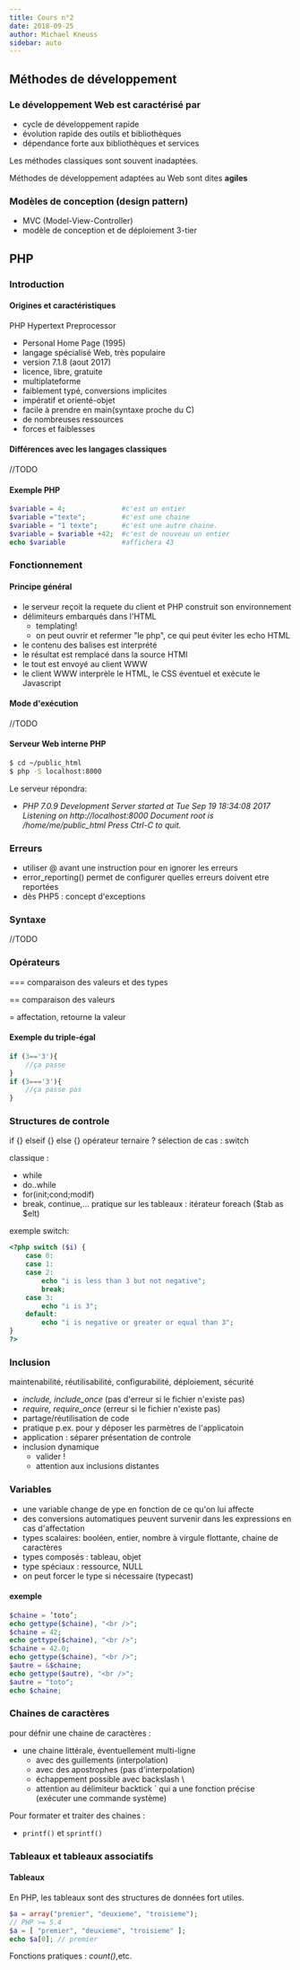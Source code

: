 ```yaml
---
title: Cours n°2
date: 2018-09-25
author: Michael Kneuss
sidebar: auto
---
```


## Méthodes de développement
### Le développement Web est caractérisé par
* cycle de développement rapide
* évolution rapide des outils et bibliothèques
* dépendance forte aux bibliothèques et services

Les méthodes classiques sont souvent inadaptées.

Méthodes de développement adaptées au Web sont dites **agiles**

### Modèles de conception (design pattern)

* MVC (Model-View-Controller)
* modèle de conception et de déploiement 3-tier

## PHP
### Introduction
#### Origines et caractéristiques
PHP Hypertext Preprocessor
* Personal Home Page (1995)
* langage spécialisé Web, très populaire
* version 7.1.8 (aout 2017)
* licence, libre, gratuite
* multiplateforme
* faiblement typé, conversions implicites
* impératif et orienté-objet
* facile à prendre en main(syntaxe proche du C)
* de nombreuses ressources
* forces et faiblesses
#### Différences avec les langages classiques
//TODO

#### Exemple PHP
```PHP
$variable = 4;              #c'est un entier
$variable ="texte";         #c'est une chaine
$variable = "1 texte";      #c'est une autre chaine.
$variable = $variable +42;  #c'est de nouveau un entier
echo $variable              #affichera 43
```
### Fonctionnement
#### Principe général
* le serveur reçoit la requete du client et PHP construit son environnement
* délimiteurs <?php ... ?> embarqués dans l'HTML
    * templating!
    * on peut ouvrir et refermer "le php", ce qui peut éviter les echo HTML
* le contenu des balises est interprété
* le résultat est remplacé dans la source HTMl
* le tout est envoyé au client WWW
* le client WWW interprèle le HTML, le CSS éventuel et exécute le Javascript

#### Mode d'exécution
//TODO

#### Serveur Web interne PHP
```sh
$ cd ~/public_html
$ php -S localhost:8000
```
Le serveur répondra:
   * *PHP 7.0.9 Development Server started at Tue Sep 19 18:34:08 2017
Listening on http://localhost:8000
Document root is /home/me/public_html
Press Ctrl-C to quit.*

### Erreurs
* utiliser @ avant une instruction pour en ignorer les erreurs
* error_reporting() permet de configurer quelles erreurs doivent etre reportées
* dès PHP5 : concept d'exceptions

### Syntaxe
//TODO

### Opérateurs

=== comparaison des valeurs et des types

== comparaison des valeurs

= affectation, retourne la valeur

#### Exemple du triple-égal
```PHP
if (3=='3'){
    //ça passe
}
if (3==='3'){
    //ça passe pas
}
```
### Structures de controle
if {} elseif {} else {}
opérateur ternaire ?
sélection de cas : switch

classique :
* while
* do..while
* for(init;cond;modif)
* break, continue,...
pratique sur les tableaux : itérateur foreach ($tab as $elt)

exemple switch:
```PHP
<?php switch ($i) {
    case 0:
    case 1:
    case 2:
        echo "i is less than 3 but not negative";
        break;
    case 3:
        echo "i is 3";
    default:
        echo "i is negative or greater or equal than 3";
}
?>
```
### Inclusion
maintenabilité, réutilisabilité, configurabilité, déploiement, sécurité
* *include, include_once* (pas d'erreur si le fichier n'existe pas)
* *require, require_once* (erreur si le fichier n'existe pas)
* partage/réutilisation de code
* pratique p.ex. pour y déposer les parmètres de l'applicatoin
* application : séparer présentation de controle
* inclusion dynamique
    * valider !
    * attention aux inclusions distantes

### Variables
* une variable change de ype en fonction de ce qu'on lui affecte
* des conversions automatiques peuvent survenir dans les expressions en cas d'affectation
* types scalaires: booléen, entier, nombre à virgule flottante, chaine de caractères
* types composés : tableau, objet
* type spéciaux : ressource, NULL
* on peut forcer le type si nécessaire (typecast)

#### exemple
```PHP
$chaine = ’toto’;
echo gettype($chaine), "<br />";
$chaine = 42;
echo gettype($chaine), "<br />";
$chaine = 42.0;
echo gettype($chaine), "<br />";
$autre = &$chaine;
echo gettype($autre), "<br />";
$autre = "toto";
echo $chaine;
```

### Chaines de caractères
pour défnir une chaine de caractères :
* une chaine littérale, éventuellement multi-ligne
    * avec des guillements (interpolation)
    * avec des apostrophes (pas d'interpolation)
    * échappement possible avec backslash \
    * attention au délimiteur backtick ` qui a une fonction précise (exécuter une commande système)

Pour formater et traiter des chaines :
* `printf()` et `sprintf()`
  
### Tableaux et tableaux associatifs

#### Tableaux

En PHP, les tableaux sont des structures de données fort utiles.

```PHP
$a = array("premier", "deuxieme", "troisieme");
// PHP >= 5.4
$a = [ "premier", "deuxieme", "troisieme" ];
echo $a[0]; // premier
```

Fonctions pratiques : *count()*,etc.